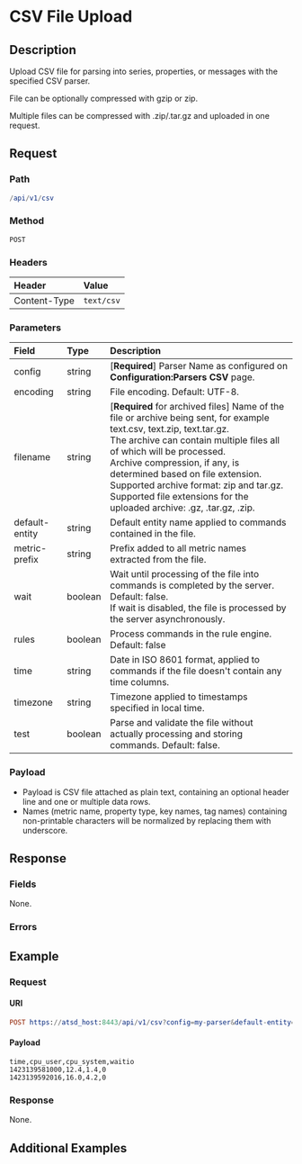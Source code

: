 # CSV File Upload

## Description

Upload CSV file for parsing into series, properties, or messages with the specified CSV parser.

File can be optionally compressed with gzip or zip. 

Multiple files can be compressed with .zip/.tar.gz and uploaded in one request.  

## Request

### Path 

```elm
/api/v1/csv
```

### Method

```
POST 
```

### Headers

|**Header**|**Value**|
|:---|:---|
| Content-Type | `text/csv` |

### Parameters

| **Field** | **Type** | **Description** |
|:---|:---|:---|
| config   | string   | [**Required**] Parser Name as configured on **Configuration:Parsers CSV** page.|
| encoding      | string   | File encoding. Default: UTF-8.|
| filename      | string   | [**Required** for archived files] Name of the file or archive being sent, for example text.csv, text.zip, text.tar.gz.<br>The archive can contain multiple files all of which will be processed.<br>Archive compression, if any, is determined based on file extension.<br>Supported archive format: zip and tar.gz.<br>Supported file extensions for the uploaded archive: .gz, .tar.gz, .zip.  |
| default-entity| string | Default entity name applied to commands contained in the file. |
| metric-prefix | string | Prefix added to all metric names extracted from the file. |
| wait | boolean | Wait until processing of the file into commands is completed by the server. Default: false.<br>If wait is disabled, the file is processed by the server asynchronously. | 
| rules | boolean | Process commands in the rule engine. Default: false | 
| time | string | Date in ISO 8601 format, applied to commands if the file doesn't contain any time columns. | 
| timezone | string | Timezone applied to timestamps specified in local time. | 
| test | boolean | Parse and validate the file without actually processing and storing commands. Default: false. | 

### Payload

* Payload is CSV file attached as plain text, containing an optional header line and one or multiple data rows.
* Names (metric name, property type, key names, tag names) containing non-printable characters will be normalized by replacing them with underscore.

## Response 

### Fields

None.

### Errors

## Example 

### Request 

#### URI

```elm
POST https://atsd_host:8443/api/v1/csv?config=my-parser&default-entity=nurswgvml007
```

#### Payload

```ls
time,cpu_user,cpu_system,waitio
1423139581000,12.4,1.4,0
1423139592016,16.0,4.2,0
```

### Response

None.

## Additional Examples


